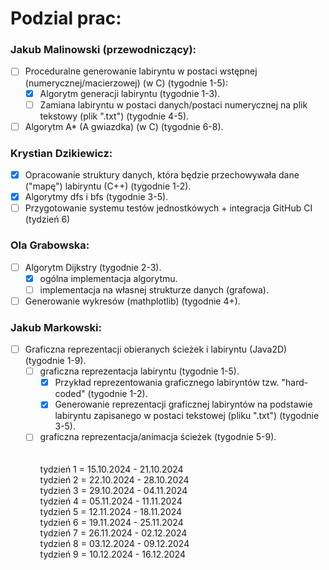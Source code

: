 # Podzial prac:

### Jakub Malinowski (przewodniczący):

- [ ] Proceduralne generowanie labiryntu w postaci wstępnej (numerycznej/macierzowej) (w C) (tygodnie 1-5):
    - [x] Algorytm generacji labiryntu (tygodnie 1-3).
    - [ ] Zamiana labiryntu w postaci danych/postaci numerycznej na plik tekstowy (plik ".txt") (tygodnie 4-5).
- [ ] Algorytm A* (A gwiazdka) (w C) (tygodnie 6-8).

### Krystian Dzikiewicz:

- [x] Opracowanie struktury danych, która będzie przechowywała dane ("mapę") labiryntu (C++) (tygodnie 1-2).
- [x] Algorytmy dfs i bfs (tygodnie 3-5).
- [ ] Przygotowanie systemu testów jednostkówych + integracja GitHub CI (tydzień 6)

### Ola Grabowska:

- [ ] Algorytm Dijkstry (tygodnie 2-3).
    - [x] ogólna implementacja algorytmu.
    - [ ] implementacja na własnej strukturze danych (grafowa).
- [ ] Generowanie wykresów (mathplotlib) (tygodnie 4+).

### Jakub Markowski:

- [ ] Graficzna reprezentacji obieranych ścieżek i labiryntu (Java2D) (tygodnie 1-9).
    - [ ] graficzna reprezentacja labiryntu (tygodnie 1-5).
        - [x] Przykład reprezentowania graficznego labiryntów tzw. "hard-coded" (tygodnie 1-2).
        - [x] Generowanie reprezentacji graficznej labiryntów na podstawie labiryntu zapisanego w postaci tekstowej (pliku ".txt") (tygodnie 3-5).
    - [ ] graficzna reprezentacja/animacja ścieżek (tygodnie 5-9). \
    \
\
tydzień 1 = 15.10.2024 - 21.10.2024 \
tydzień 2 = 22.10.2024 - 28.10.2024 \
tydzień 3 = 29.10.2024 - 04.11.2024 \
tydzień 4 = 05.11.2024 - 11.11.2024 \
tydzień 5 = 12.11.2024 - 18.11.2024 \
tydzień 6 = 19.11.2024 - 25.11.2024 \
tydzień 7 = 26.11.2024 - 02.12.2024 \
tydzień 8 = 03.12.2024 - 09.12.2024 \
tydzień 9 = 10.12.2024 - 16.12.2024
